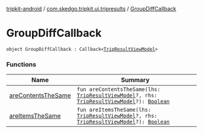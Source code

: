 [tripkit-android](../../index.md) / [com.skedgo.tripkit.ui.tripresults](../index.md) / [GroupDiffCallback](./index.md)

# GroupDiffCallback

`object GroupDiffCallback : Callback<`[`TripResultViewModel`](../-trip-result-view-model/index.md)`>`

### Functions

| Name | Summary |
|---|---|
| [areContentsTheSame](are-contents-the-same.md) | `fun areContentsTheSame(lhs: `[`TripResultViewModel`](../-trip-result-view-model/index.md)`?, rhs: `[`TripResultViewModel`](../-trip-result-view-model/index.md)`?): `[`Boolean`](https://kotlinlang.org/api/latest/jvm/stdlib/kotlin/-boolean/index.html) |
| [areItemsTheSame](are-items-the-same.md) | `fun areItemsTheSame(lhs: `[`TripResultViewModel`](../-trip-result-view-model/index.md)`?, rhs: `[`TripResultViewModel`](../-trip-result-view-model/index.md)`?): `[`Boolean`](https://kotlinlang.org/api/latest/jvm/stdlib/kotlin/-boolean/index.html) |
